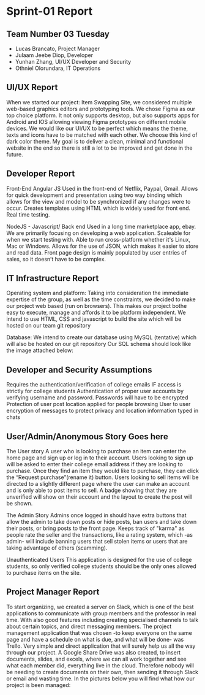 # Sprint-01 Report

## Team Number 03 Tuesday

* Lucas Brancato, Project Manager
* Julaam Jeebe Diop, Developer
* Yunhan Zhang, UI/UX Developer and Security
* Othniel Olorundara, IT Operations


## UI/UX Report

When we started our project: Item Swapping Site, we considered multiple web-based graphics editors and prototyping tools. We chose Figma as our top choice platform. It not only supports desktop, but also supports apps for Android and IOS allowing viewing Figma prototypes on different mobile devices.
We would like our UI/UX to be perfect which means the theme, texts and icons have to be matched with each other. We choose this kind of dark color theme. My goal is to deliver a clean, minimal and functional website in the end so there is still a lot to be improved and get done in the future.


## Developer Report

Front-End
Angular JS
Used in the front-end of Netflix, Paypal, Gmail.
Allows for quick development and presentation using two way binding which allows for the view and model to be synchronized if any changes were to occur.
Creates templates using HTML which is widely used for front end.
Real time testing.

NodeJS - Javascript/ Back end
Used in a long time marketplace app, ebay.
We are primarily focusing on developing a web application.
Scaleable for when we start testing with.
Able to run cross-platform whether it's Linux, Mac or Windows.
Allows for the use of JSON, which makes it easier to store and read data.
Front page design is mainly populated by user entries of sales, so it doesn’t have to be complex.


## IT Infrastructure Report

Operating system and platform:
Taking into consideration the immediate expertise of the group, as well as the time constraints, we decided to make our project web based (run on browsers).
This makes our project bothe easy to execute, manage and affords it to be platform independent.
We intend to use HTML, CSS and javascript to build the site which will be hosted on our team git repository

Database:
We intend to create our database using MySQL (tentative) which will also be hosted on our git repository
Our SQL schema should look like the image attached below:


## Developer and Security Assumptions

Requires the authentication/verification of college emails IF access is strictly for college students
Authentication of proper user accounts by verifying username and password.
Passwords will have to be encrypted
Protection of user post location applied for people browsing
User to user encryption of messages to protect privacy and location information typed in chats


## User/Admin/Anonymous Story Goes here

The User story
A user who is looking to purchase an item can enter the home page and sign up or log in to their account. Users looking to sign up will be asked to enter their college email address if they are looking to purchase. Once they find an item they would like to purchase, they can click the “Request purchase”(rename it) button.
Users looking to sell items will be directed to a slightly different page where the user can make an account and is only able to post items to sell. A badge showing that they are unverified will show on their account and the layout to create the post will be shown.


The Admin Story
	Admins once logged in should have extra buttons that allow the admin to take down posts or hide posts, ban users and take down their posts, or bring posts to the front page.
Keeps track of "karma" as people rate the seller and the transactions, like a rating system, which -as admin- will include banning users that sell stolen items or users that are taking advantage of others (scamming).


Unauthenticated Users
This application is designed for the use of college students, so only verified college students should be the only ones allowed to purchase items on the site.


## Project Manager Report

To start organizing, we created a server on Slack, which is one of the best applications to communicate with group members and the professor in real time. With also good features including creating specialised channels to talk about certain topics, and direct messaging members.
The project management application that was chosen -to keep everyone on the same page and have a schedule on what is due, and what will be done- was Trello. Very simple and direct application that will surely help us all the way through our project.
A Google Share Drive was also created, to insert documents, slides, and excels, where we can all work together and see what each member did, everything live in the cloud. Therefore nobody will be needing to create documents on their own, then sending it through Slack or email and wasting time.
In the pictures below you will find what how our project is been managed:
